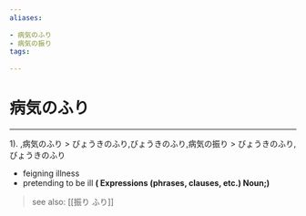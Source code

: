 ```yaml
---
aliases:
    
- 病気のふり
- 病気の振り
tags:
    
---
```


# 病気のふり
---
1).
,病気のふり > びょうきのふり,びょうきのふり,病気の振り > びょうきのふり,びょうきのふり

- feigning illness
- pretending to be ill
**( Expressions (phrases, clauses, etc.) Noun;)**
> see also:  [[振り ふり]]
            